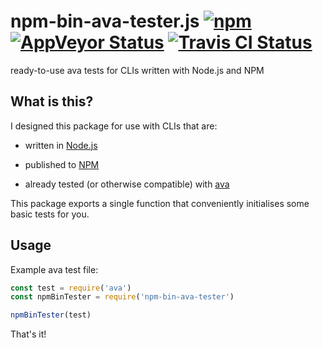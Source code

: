 # npm-bin-ava-tester.js [![npm](https://img.shields.io/npm/v/npm-bin-ava-tester.svg?maxAge=2592000)](https://www.npmjs.com/package/npm-bin-ava-tester) [![AppVeyor Status](https://ci.appveyor.com/api/projects/status/github/jokeyrhyme/npm-bin-ava-tester-js?branch=master&svg=true)](https://ci.appveyor.com/project/jokeyrhyme/npm-bin-ava-tester-js) [![Travis CI Status](https://travis-ci.org/jokeyrhyme/npm-bin-ava-tester.js.svg?branch=master)](https://travis-ci.org/jokeyrhyme/npm-bin-ava-tester.js)

ready-to-use ava tests for CLIs written with Node.js and NPM


## What is this?

I designed this package for use with CLIs that are:

- written in [Node.js](https://nodejs.org/)

- published to [NPM](https://www.npmjs.com/)

- already tested (or otherwise compatible) with [ava](https://github.com/avajs/ava)

This package exports a single function that conveniently initialises some basic tests for you.




## Usage

Example ava test file:

```js
const test = require('ava')
const npmBinTester = require('npm-bin-ava-tester')

npmBinTester(test)
```

That's it!
